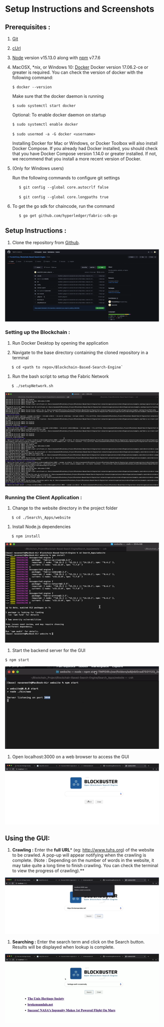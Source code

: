# Setup Instructions and Screenshots

## Prerequisites :
1. [Git](https://git-scm.com/downloads)
1. [cUrl](https://curl.se/download.html)
1. [Node](https://nodejs.org/en/) version v15.13.0 along with [npm](https://www.npmjs.com/package/npm) v7.7.6
1. MacOSX, \*nix, or Windows 10: [Docker](https://www.docker.com/get-started) Docker version 17.06.2-ce or greater is required. 
	You can check the version of docker with the following command:
	```
	$ docker --version
	```
	Make sure that the docker daemon is running
	```
	$ sudo systemctl start docker
	```
	Optional: To enable docker daemon on startup
	```
	$ sudo systemctl enable docker

	$ sudo usermod -a -G docker <username>
	```
	Installing Docker for Mac or Windows, or Docker Toolbox will also install Docker Compose. If you already had Docker installed, you should check that you 	have Docker Compose version 1.14.0 or greater installed. If not, we recommend that you install a more recent version of Docker.

1. (Only for Windows users)

	Run the following commands to configure git settings

	```
	   $ git config --global core.autocrlf false

	   $ git config --global core.longpaths true
	```

1. To get the go sdk for chaincode, run the command
	```
	   $ go get github.com/hyperledger/fabric-sdk-go
	```


## Setup Instructions :

1. Clone the repository from [Github](https://github.com/PrarabdhGarg/Blockchain-Based-Search-Engine).

![](Aspose.Words.dbd3fc15-0722-4cb7-ad4b-baa8a1db5883.001.png)

### Setting up the Blockchain :

1. Run Docker Desktop by opening the application

1. Navigate to the base directory containing the cloned repository in a terminal

```
   $ cd <path to repo>/Blockchain-Based-Search-Engine`
```

1. Run the bash script to setup the Fabric Network

```
   $ ./setupNetwork.sh
```

![](Aspose.Words.dbd3fc15-0722-4cb7-ad4b-baa8a1db5883.002.png)


### Running the Client Application :

1. Change to the website directory in the project folder
```
   $ cd ./Search\_Apps/website
```
1. Install Node.js dependencies
```
   $ npm install
```

![](Aspose.Words.dbd3fc15-0722-4cb7-ad4b-baa8a1db5883.003.png)

1. Start the backend server for the GUI

```
$ npm start
```

![](Aspose.Words.dbd3fc15-0722-4cb7-ad4b-baa8a1db5883.004.png)


1. Open localhost:3000 on a web browser to access the GUI

![](Aspose.Words.dbd3fc15-0722-4cb7-ad4b-baa8a1db5883.005.png)



## Using the GUI:

1. **Crawling :** Enter the **full URL*** (eg: <http://www.tuhs.org>) of the website to be crawled. A pop-up will appear notifying when the crawling is complete. (Note : Depending on the number of words in the website, it may take quite a long time to finish crawling. You can check the terminal to view the progress of crawling).** 

![](Aspose.Words.dbd3fc15-0722-4cb7-ad4b-baa8a1db5883.006.png)



1. **Searching :** Enter the search term and click on the Search button. Results will be displayed when lookup is complete.

![](Aspose.Words.dbd3fc15-0722-4cb7-ad4b-baa8a1db5883.007.png)

